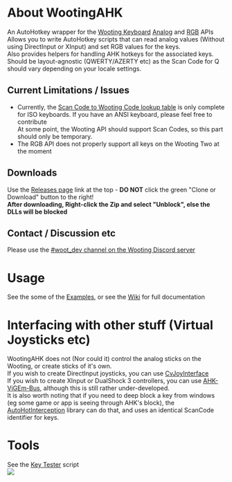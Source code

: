 # About WootingAHK

An AutoHotkey wrapper for the [Wooting Keyboard](https://wooting.io/) [Analog](https://github.com/WootingKb/wooting-analog-sdk) and [RGB](https://github.com/WootingKb/wooting-rgb-sdk) APIs  
Allows you to write AutoHotkey scripts that can read analog values (Without using DirectInput or XInput) and set RGB values for the keys.  
Also provides helpers for handling AHK hotkeys for the associated keys.  
Should be layout-agnostic (QWERTY/AZERTY etc) as the Scan Code for Q should vary depending on your locale settings.  

## Current Limitations / Issues
* Currently, the [Scan Code to Wooting Code lookup table](https://github.com/evilC/WootingAHK/blob/master/WootingAHK/WootingCodeLookup.cs) is only complete for ISO keyboards. If you have an ANSI keyboard, please feel free to contribute  
At some point, the Wooting API should support Scan Codes, so this part should only be temporary.  
* The RGB API does not properly support all keys on the Wooting Two at the moment

## Downloads
Use the [Releases page](https://github.com/evilC/WootingAHK/releases) link at the top - **DO NOT** click the green "Clone or Download" button to the right!  
**After downloading, Right-click the Zip and select "Unblock", else the DLLs will be blocked**

## Contact / Discussion etc
Please use the [#woot_dev channel on the Wooting Discord server](https://discord.gg/zREJYgV)  

# Usage
See the some of the [Examples](https://github.com/evilC/WootingAHK/blob/master/Simple%20Example.ahk), or see the [Wiki](https://github.com/evilC/WootingAHK/wiki) for full documentation

# Interfacing with other stuff (Virtual Joysticks etc)
WootingAHK does not (Nor could it) control the analog sticks on the Wooting, or create sticks of it's own.  
If you wish to create DirectInput joysticks, you can use [CvJoyInterface](https://github.com/evilC/AHK-CvJoyInterface)  
If you wish to create XInput or DualShock 3 controllers, you can use [AHK-ViGEm-Bus](https://github.com/evilC/AHK-ViGEm-Bus), although this is still rather under-developed.  
It is also worth noting that if you need to deep block a key from windows (eg some game or app is seeing through AHK's block), the [AutoHotInterception](https://github.com/evilC/AutoHotInterception) library can do that, and uses an identical ScanCode identifier for keys.  

# Tools  
See the [Key Tester](https://github.com/evilC/WootingAHK/blob/master/AllKeyTest.ahk) script  
![](https://i.imgur.com/lG1GE44.png)  
